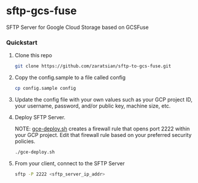 # sftp-gcs-fuse
SFTP Server for Google Cloud Storage based on GCSFuse

### Quickstart

1. Clone this repo

    ```bash
    git clone https://github.com/zaratsian/sftp-to-gcs-fuse.git
    ```

2. Copy the config.sample to a file called config

    ```bash
    cp config.sample config
    ```

3. Update the config file with your own values such as your GCP project ID, your username, password, and/or public key, machine size, etc.

4. Deploy SFTP Server. 
    
    NOTE: [gce-deploy.sh](gce-deploy.sh) creates a firewall rule that opens port 2222 within your GCP project. Edit that firewall rule based on your preferred security policies.

    ```bash
    ./gce-deploy.sh
    ```

5. From your client, connect to the SFTP Server

    ```bash
    sftp -P 2222 <sftp_server_ip_addr>
    ```

